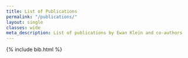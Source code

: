 ```yaml
---
title: List of Publications
permalink: "/publications/"
layout: single
classes: wide
meta_description: List of publications by Ewan Klein and co-authors
---
```


<div>
{% include bib.html %}
</div>